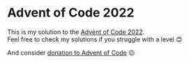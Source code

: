 # Advent of Code 2022
This is my solution to the [Advent of Code 2022](https://adventofcode.com/2022).<br>
Feel free to check my solutions if you struggle with a level 😊

And consider [donation to Advent of Code](https://adventofcode.com/2022/support) 😉